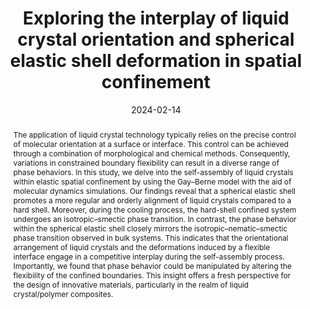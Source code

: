 ---
title: "Exploring the interplay of liquid crystal orientation and spherical elastic shell deformation in spatial confinement"
authors:
- You-Lu Liu
- 朱有亮
- Yan-Chun Li
- Zhong-Yuan Lu
date: "2024-02-14"
doi: "10.1039/D3CP04479C"
publication_types: ["期刊文章"]
publication: "Physical Chemistry Chemical Physics"
publication_short: "Phys. Chem. Chem. Phys."
abstract: "The application of liquid crystal technology typically relies  on the precise control of molecular orientation at a surface or  interface. This control can be achieved through a combination of  morphological and chemical methods. Consequently, variations in  constrained boundary flexibility can result in a diverse range of phase  behaviors. In this study, we delve into the self-assembly of liquid  crystals within elastic spatial confinement by using the Gay–Berne model  with the aid of molecular dynamics simulations. Our findings reveal  that a spherical elastic shell promotes a more regular and orderly  alignment of liquid crystals compared to a hard shell. Moreover, during  the cooling process, the hard-shell confined system undergoes an  isotropic–smectic phase transition. In contrast, the phase behavior  within the spherical elastic shell closely mirrors the  isotropic–nematic–smectic phase transition observed in bulk systems.  This indicates that the orientational arrangement of liquid crystals and  the deformations induced by a flexible interface engage in a  competitive interplay during the self-assembly process. Importantly, we  found that phase behavior could be manipulated by altering the  flexibility of the confined boundaries. This insight offers a fresh  perspective for the design of innovative materials, particularly in the  realm of liquid crystal/polymer composites."
url_pdf: "https://pubs.rsc.org/en/content/articlelanding/2024/cp/d3cp04479c"
---